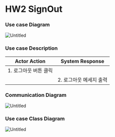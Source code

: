 # HW2 SignOut

### Use case Diagram

![Untitled](https://user-images.githubusercontent.com/58579386/168734935-5d9492eb-8adf-492c-9dc2-e98d585973a7.png)

### Use case Description

| Actor Action | System Response |
| --- | --- |
| 1. 로그아웃 버튼 클릭 |  |
|  | 2. 로그아웃 메세지 출력 |

### Communication Diagram

![Untitled](https://user-images.githubusercontent.com/58579386/169039703-5d1acdc0-288c-4d2a-8948-ee599d986e68.png)

### Use case Class Diagram

![Untitled](https://user-images.githubusercontent.com/58579386/169039729-5c7ccfee-5ace-4def-8ada-3c4ebb96fc95.png)
